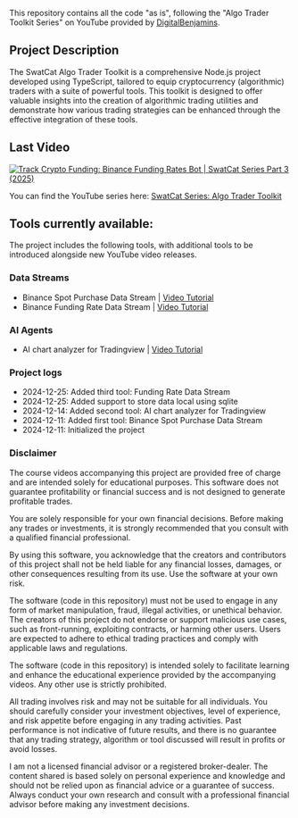 This repository contains all the code "as is", following the "Algo Trader Toolkit Series" on YouTube provided by [DigitalBenjamins](https://x.com/digbenjamins).

## Project Description

The SwatCat Algo Trader Toolkit is a comprehensive Node.js project developed using TypeScript, tailored to equip cryptocurrency (algorithmic) traders with a suite of powerful tools. This toolkit is designed to offer valuable insights into the creation of algorithmic trading utilities and demonstrate how various trading strategies can be enhanced through the effective integration of these tools.

## Last Video

[![Track Crypto Funding: Binance Funding Rates Bot | SwatCat Series Part 3 (2025)](https://img.youtube.com/vi/youz8WEmPJ4/0.jpg)](https://www.youtube.com/watch?v=youz8WEmPJ4)

You can find the YouTube series here: [SwatCat Series: Algo Trader Toolkit](https://www.youtube.com/watch?v=nZBqQ6smtL8&list=PL4AZZBlG1dWGp2lo0K-7V2fg1U73z6DcB)

## Tools currently available:

The project includes the following tools, with additional tools to be introduced alongside new YouTube video releases.

### Data Streams

- Binance Spot Purchase Data Stream | [Video Tutorial](https://www.youtube.com/watch?v=SbIbBoaE7ss)
- Binance Funding Rate Data Stream | [Video Tutorial](https://www.youtube.com/watch?v=youz8WEmPJ4)

### AI Agents

- AI chart analyzer for Tradingview | [Video Tutorial](https://www.youtube.com/watch?v=nZBqQ6smtL8)

### Project logs

- 2024-12-25: Added third tool: Funding Rate Data Stream
- 2024-12-25: Added support to store data local using sqlite
- 2024-12-14: Added second tool: AI chart analyzer for Tradingview
- 2024-12-11: Added first tool: Binance Spot Purchase Data Stream
- 2024-12-11: Initialized the project

### Disclaimer

The course videos accompanying this project are provided free of charge and are intended solely for educational purposes. This software does not guarantee profitability or financial success and is not designed to generate profitable trades.

You are solely responsible for your own financial decisions. Before making any trades or investments, it is strongly recommended that you consult with a qualified financial professional.

By using this software, you acknowledge that the creators and contributors of this project shall not be held liable for any financial losses, damages, or other consequences resulting from its use. Use the software at your own risk.

The software (code in this repository) must not be used to engage in any form of market manipulation, fraud, illegal activities, or unethical behavior. The creators of this project do not endorse or support malicious use cases, such as front-running, exploiting contracts, or harming other users. Users are expected to adhere to ethical trading practices and comply with applicable laws and regulations.

The software (code in this repository) is intended solely to facilitate learning and enhance the educational experience provided by the accompanying videos. Any other use is strictly prohibited.

All trading involves risk and may not be suitable for all individuals. You should carefully consider your investment objectives, level of experience, and risk appetite before engaging in any trading activities. Past performance is not indicative of future results, and there is no guarantee that any trading strategy, algorithm or tool discussed will result in profits or avoid losses.

I am not a licensed financial advisor or a registered broker-dealer. The content shared is based solely on personal experience and knowledge and should not be relied upon as financial advice or a guarantee of success. Always conduct your own research and consult with a professional financial advisor before making any investment decisions.
